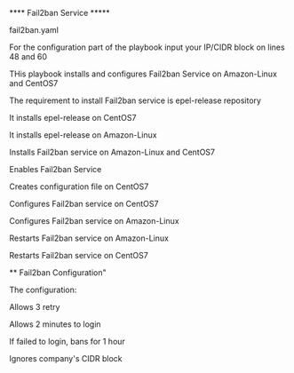 **** Fail2ban Service *****

fail2ban.yaml

For the configuration part of the playbook input your IP/CIDR block on lines 48 and 60

THis playbook installs and configures Fail2ban Service on Amazon-Linux and CentOS7


The requirement to install Fail2ban service is epel-release repository

It installs epel-release on CentOS7

It installs epel-release on Amazon-Linux

Installs Fail2ban service on Amazon-Linux and CentOS7

Enables Fail2ban Service

Creates configuration file on CentOS7

Configures Fail2ban service on CentOS7

Configures Fail2ban service on Amazon-Linux

Restarts Fail2ban service on Amazon-Linux

Restarts Fail2ban service on CentOS7


** Fail2ban Configuration"


The configuration:

Allows 3 retry

Allows 2 minutes to login

If failed to login, bans for 1 hour

Ignores company's CIDR block
